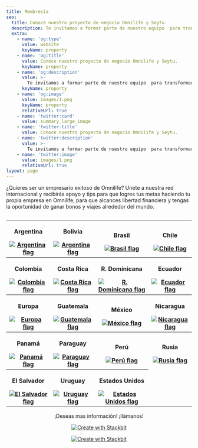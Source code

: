 ```yaml
---
title: Membresía
seo:
  title: Conoce nuestro proyecto de negocio Omnilife y Seytu.
  description: Te invitamos a formar parte de nuestro equipo  para transformar tu situación económica, mejorando tu salud y la de tu gente.
  extra:
    - name: 'og:type'
      value: website
      keyName: property
    - name: 'og:title'
      value: Conoce nuestro proyecto de negocio Omnilife y Seytu.
      keyName: property
    - name: 'og:description'
      value: >-
        Te invitamos a formar parte de nuestro equipo  para transformar tu situación económica, mejorando tu salud y la de tu gente.
      keyName: property
    - name: 'og:image'
      value: images/1.png
      keyName: property
      relativeUrl: true
    - name: 'twitter:card'
      value: summary_large_image
    - name: 'twitter:title'
      value: Conoce nuestro proyecto de negocio Omnilife y Seytu.
    - name: 'twitter:description'
      value: >-
        Te invitamos a formar parte de nuestro equipo  para transformar tu situación económica, mejorando tu salud y la de tu gente.
    - name: 'twitter:image'
      value: images/1.png
      relativeUrl: true
layout: page
---
```

 ¿Quieres ser un empresario exitoso de Omnilife? Unete a nuestra red internacional y recibirás apoyo y tips para que logres tus metas haciendo tu propia empresa en Omnilife, para que alcances libertad financiera y tengas la oportunidad de ganar bonos y viajes alrededor del mundo.

<table>
    <caption></caption>
  <thead></thead>
  <tbody>
    <tr align="center">
      <th>
        <p>
          Argentina
        </p>
        <a href="https://portal.omnilife.com/registro?distributor_code=DEC0021011TTG&country_code=ARG&lang=es">
          <img alt="Argentina flag" src="https://compra.omnilife.com/images/flag_argentina.svg?crc=110245308"/>
        </a>
      </th>
      <th>
        <p>
          Bolivia
        </p>
        <a href="https://portal.omnilife.com/registro?distributor_code=DEC0021011TTG&country_code=BOL&lang=es">
          <img alt="Argentina flag" src="https://compra.omnilife.com/images/flag_bolivia.svg?crc=110245308"/>
        </a>
      </th>
      <th>
        <p>
          Brasil
        </p>
        <a href="https://portal.omnilife.com/cadastro?distributor_code=DEC0021011TTG&country_code=BRA&lang=es">
          <img alt="Brasil flag" src="https://compra.omnilife.com/images/flag_brasil.svg?crc=110245308"/>
        </a>
      </th>
      <th>
        <p>
          Chile
        </p>
        <a href="https://portal.omnilife.com/registro?distributor_code=DEC0021011TTG&country_code=CHI&lang=es">
          <img alt="Chile flag" src="https://compra.omnilife.com/images/flag_colombia.svg?crc=110245308"/>
        </a>
      </th>
    </tr>
    <tr align="center">
      <th>
        <p>
          Colombia
        </p>
        <a href="https://portal.omnilife.com/registro?distributor_code=DEC0021011TTG&country_code=COL&lang=es">
          <img alt="Colombia flag" src="https://compra.omnilife.com/images/flag_colombia.svg?crc=110245308"/>
        </a>
      </th>
      <th>
        <p>
          Costa Rica
        </p>
        <a href="https://portal.omnilife.com/registro?distributor_code=DEC0021011TTG&country_code=CR&lang=es">
          <img alt="Costa Rica flag" src="https://compra.omnilife.com/images/flag_costarica.svg?crc=110245308"/>
        </a>
      </th>
      <th>
        <p>
          R. Dominicana
        </p>
        <a href="https://portal.omnilife.com/registro?distributor_code=DEC0021011TTG&country_code=DOM&lang=es">
          <img alt="R. Dominicana flag" src="https://compra.omnilife.com/images/flag_dominicana.svg?crc=110245308"/>
        </a>
      </th>
      <th>
        <p>
          Ecuador
        </p>
        <a href="https://portal.omnilife.com/registro?distributor_code=DEC0021011TTG&country_code=ECU&lang=es">
          <img alt="Ecuador flag" src="https://compra.omnilife.com/images/flag_ecuador.svg?crc=110245308"/>
        </a>
      </th>
    </tr>
    <tr align="center">
      <th>
        <p>
          Europa
        </p>
        <a href="https://portal.omnilife.com/registro?distributor_code=DEC0021011TTG&country_code=ESP&lang=es">
          <img alt="Europa flag" src="https://compra.omnilife.com/images/flag_europa.svg?crc=110245308"/>
        </a>
      </th>
      <th>
        <p>
          Guatemala
        </p>
        <a href="https://portal.omnilife.com/registro?distributor_code=DEC0021011TTG&country_code=GUA&lang=es">
          <img alt="Guatemala flag" src="https://compra.omnilife.com/images/flag_guatemala.svg?crc=110245308"/>
        </a>
      </th>
      <th>
        <p>
          México
        </p>
        <a href="https://portal.omnilife.com/registro?distributor_code=DEC0021011TTG&country_code=MEX&lang=es">
          <img alt="México flag" src="https://compra.omnilife.com/images/flag_mexico.svg?crc=110245308"/>
        </a>
      </th>
      <th>
        <p>
          Nicaragua
        </p>
        <a href="https://portal.omnilife.com/registro?distributor_code=DEC0021011TTG&country_code=NIC&lang=es">
          <img alt="Nicaragua flag" src="https://compra.omnilife.com/images/flag_nicaragua.svg?crc=110245308"/>
        </a>
      </th>
    </tr>
    <tr align="center">
      <th>
        <p>
          Panamá
        </p>
        <a href="https://portal.omnilife.com/registro?distributor_code=DEC0021011TTG&country_code=PAN&lang=es">
          <img alt="Panamá flag" src="https://compra.omnilife.com/images/flag_panama.svg?crc=110245308"/>
        </a>
      </th>
      <th>
        <p>
          Paraguay
        </p>
        <a href="https://portal.omnilife.com/registro?distributor_code=DEC0021011TTG&country_code=PAR&lang=es">
          <img alt="Paraguay flag" src="https://compra.omnilife.com/images/flag_paraguay.svg?crc=110245308"/>
        </a>
      </th>
      <th>
        <p>
          Perú
        </p>
        <a href="https://portal.omnilife.com/registro?distributor_code=DEC0021011TTG&country_code=PER&lang=es">
          <img alt="Perú flag" src="https://compra.omnilife.com/images/flag_peru.svg?crc=110245308"/>
        </a>
      </th>
      <th>
        <p>
          Rusia
        </p>
        <a href="https://portal.omnilife.com/registaciya?distributor_code=DEC0021011TTG&country_code=RUS&lang=es">
          <img alt="Rusia flag" src="https://compra.omnilife.com/images/flag_rusia.svg?crc=110245308"/>
        </a>
      </th>
    </tr>
    <tr align="center">
      <th>
        <p>
          El Salvador
        </p>
        <a href="https://portal.omnilife.com/registro?distributor_code=DEC0021011TTG&country_code=SAL&lang=es">
          <img alt="El Salvador flag" src="https://compra.omnilife.com/images/flag_salvador.svg?crc=110245308"/>
        </a>
      </th>
      <th>
        <p>
          Uruguay
        </p>
        <a href="https://portal.omnilife.com/registro?distributor_code=DEC0021011TTG&country_code=URU&lang=es">
          <img alt="Uruguay flag" src="https://compra.omnilife.com/images/flag_uruguay.svg?crc=110245308"/>
        </a>
      </th>
      <th>
        <p>
          Estados Unidos
        </p>
        <a href="https://portal.omnilife.com/register?distributor_code=DEC0021011TTG&country_code=USA&lang=es">
          <img alt="Estados Unidos flag" src="https://compra.omnilife.com/images/flag_usa.svg?crc=110245308"/>
        </a>
      </th>
    </tr>
  </tbody>
  <tfoot></tfoot>
</table>


<p align="center">
  ¡Deseas mas información! ¡llámanos!
</p>
<p align="center">
  <a href="tel:593998326778"><img alt="Create with Stackbit" src="https://compra.omnilife.com/images/flag_ecuador.svg?crc=110245308"/></a>
</p>
<p align="center">
  <a href="tel:12136089702"><img alt="Create with Stackbit" src="https://compra.omnilife.com/images/flag_usa.svg?crc=110245308"/></a>
</p>
